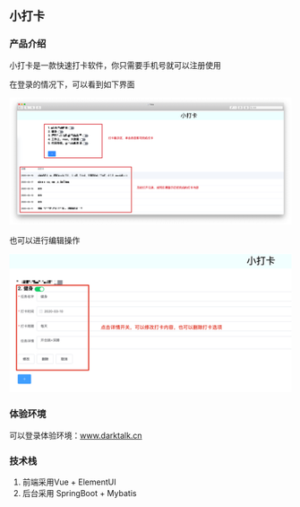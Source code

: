 ## 小打卡

### 产品介绍

小打卡是一款快速打卡软件，你只需要手机号就可以注册使用

在登录的情况下，可以看到如下界面

<img src="./images/1.jpg" alt="1" style="zoom:150%;" />

也可以进行编辑操作

![2](./images/2.jpg)

### 体验环境

可以登录体验环境：www.darktalk.cn



### 技术栈

1. 前端采用Vue + ElementUI
2. 后台采用 SpringBoot + Mybatis 